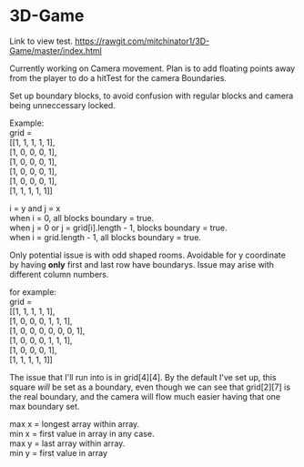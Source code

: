 # 3D-Game

Link to view test.
https://rawgit.com/mitchinator1/3D-Game/master/index.html

Currently working on Camera movement. Plan is to add floating points away from the player to do a hitTest for the camera Boundaries.

Set up boundary blocks, to avoid confusion with regular blocks and camera being unneccessary locked.

Example:
</br>
grid =</br>
[[1, 1, 1, 1, 1],</br>
 [1, 0, 0, 0, 1],</br>
 [1, 0, 0, 0, 1],</br>
 [1, 0, 0, 0, 1],</br>
 [1, 0, 0, 0, 1],</br>
 [1, 1, 1, 1, 1]]
 
 i = y and j = x </br>
 when i = 0, all blocks boundary = true.</br>
 when j = 0 or j = grid[i].length - 1, blocks boundary = true.</br>
 when i = grid.length - 1, all blocks boundary = true.</br>
 
 Only potential issue is with odd shaped rooms. Avoidable for y coordinate by having <b>only</b> first and last row have boundarys.
 Issue may arise with different column numbers.
 
for example:
</br>
grid =</br>
[[1, 1, 1, 1, 1],</br>
 [1, 0, 0, 0, 1, 1, 1],</br>
 [1, 0, 0, 0, 0, 0, 0, 1],</br>
 [1, 0, 0, 0, 1, 1, 1],</br>
 [1, 0, 0, 0, 1],</br>
 [1, 1, 1, 1, 1]]
 
 The issue that I'll run into is in grid[4][4]. By the default I've set up, this square <i>will</i> be set as a boundary, even though we can see that grid[2][7] is the real boundary, and the camera will flow much easier having that one max boundary set.
 
max x = longest array within array.</br>
min x = first value in array in any case.</br>
max y = last array within array.</br>
min y = first value in array
